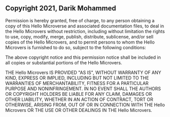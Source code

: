 ## Copyright 2021, Darik Mohammed

Permission is hereby granted, free of charge, to any person obtaining a copy of this Hello Microverse and associated documentation files, to deal in the Hello Microvers without restriction, including without limitation the rights to use, copy, modify, merge, publish, distribute, sublicense, and/or sell copies of the Hello Microvers, and to permit persons to whom the Hello Microvers is furnished to do so, subject to the following conditions:

The above copyright notice and this permission notice shall be included in all copies or substantial portions of the Hello Microvers.

THE Hello Microvers IS PROVIDED "AS IS", WITHOUT WARRANTY OF ANY KIND, EXPRESS OR IMPLIED, INCLUDING BUT NOT LIMITED TO THE WARRANTIES OF MERCHANTABILITY, FITNESS FOR A PARTICULAR PURPOSE AND NONINFRINGEMENT. IN NO EVENT SHALL THE AUTHORS OR COPYRIGHT HOLDERS BE LIABLE FOR ANY CLAIM, DAMAGES OR OTHER LIABILITY, WHETHER IN AN ACTION OF CONTRACT, TORT OR OTHERWISE, ARISING FROM, OUT OF OR IN CONNECTION WITH THE Hello Microvers OR THE USE OR OTHER DEALINGS IN THE Hello Microvers.
